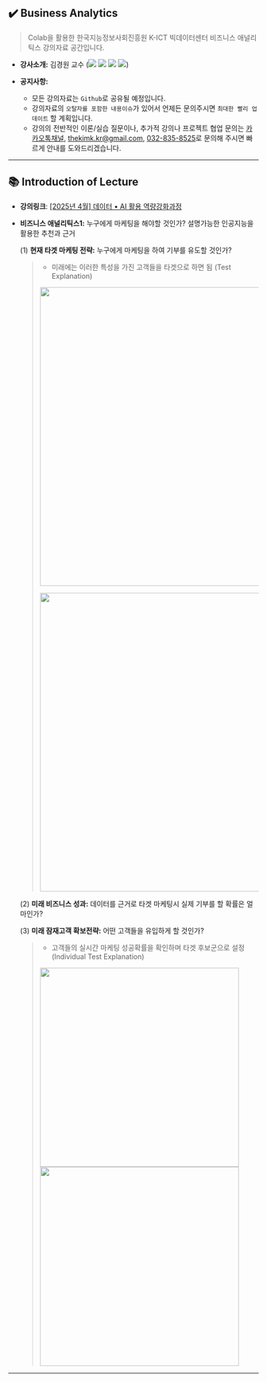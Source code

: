 ## ✔️ Business Analytics

> Colab을 활용한 한국지능정보사회진흥원 K-ICT 빅데이터센터 비즈니스 애널리틱스 강의자료 공간입니다.

- **강사소개:** 김경원 교수 (<a href="https://sites.google.com/view/thekimk" target="_blank"><img src="https://img.shields.io/badge/Homepage-4285F4?style=flat-square&logo=Google&logoColor=white"/></a> <a href="https://scholar.google.com/citations?hl=ko&user=nHPe-4UAAAAJ&view_op=list_works&sortby=pubdate" target="_blank"><img src="https://img.shields.io/badge/Google Scholar-4285F4?style=flat-square&logo=Google Scholar&logoColor=white"/></a> <a href="https://www.youtube.com/channel/UCEYxJNI5dhnn_CdC9BEWTuA" target="_blank"><img src="https://img.shields.io/badge/YouTube-FF0000?style=flat-square&logo=YouTube&logoColor=white"/></a> <a href="https://github.com/thekimk" target="_blank"><img src="https://img.shields.io/badge/Github-181717?style=flat-square&logo=Github&logoColor=white"/></a>)

- **공지사항:**
  - 모든 강의자료는 `Github`로 공유될 예정입니다.
  - 강의자료의 `오탈자를 포함한 내용이슈`가 있어서 언제든 문의주시면 `최대한 빨리 업데이트` 할 계획입니다.
  - 강의의 전반적인 이론/실습 질문이나, 추가적 강의나 프로젝트 협업 문의는 [카카오톡채널](http://pf.kakao.com/_Exfqqb), [thekimk.kr@gmail.com](mailto:thekimk.kr@gmail.com), [032-835-8525](tel:+82328358525)로 문의해 주시면 빠르게 안내를 도와드리겠습니다.

---

## 📚 Introduction of Lecture

- **강의링크**: [[2025년 4월] 데이터 • AI 활용 역량강화과정](https://kbig.kr/portal/kbig/educationalPracticeContent/edu_seminar?bltnNo=11742800453295)

<!--
![Image](https://github.com/user-attachments/assets/2419004c-a58b-45af-a589-50ad9e6f9841)
-->

- **비즈니스 애널리틱스1:** 누구에게 마케팅을 해야할 것인가? 설명가능한 인공지능을 활용한 추천과 근거

  (1) **현재 타겟 마케팅 전략:** 누구에게 마케팅을 하여 기부를 유도할 것인가?

    > - 미래에는 이러한 특성을 가진 고객들을 타겟으로 하면 됨 (Test Explanation)
    > <p float="left">
    >   <img src="https://github.com/user-attachments/assets/1b311067-3d17-48c2-8466-c71cd34b039d" width="600" />
    > </p>
    > <p float="left">
    >   <img src="https://github.com/user-attachments/assets/5e86dcd9-892a-4484-8b56-8d21d47684a2" width="600" style="margin-right: 10px;" />
    > </p>


  (2) **미래 비즈니스 성과:** 데이터를 근거로 타겟 마케팅시 실제 기부를 할 확률은 얼마인가?

  (3) **미래 잠재고객 확보전략:** 어떤 고객들을 유입하게 할 것인가?

    > - 고객들의 실시간 마케팅 성공확률을 확인하며 타겟 후보군으로 설정 (Individual Test Explanation)
    > <p float="left">
    >   <img src="https://github.com/user-attachments/assets/81def3ea-cae4-4527-a057-194ffd27a27c" width="400" style="margin-right: 10px;" />
    >   <img src="https://github.com/user-attachments/assets/5d9ba8a3-55ac-46a9-a1f6-2dd379e1f391" width="400" />
    > </p>


---
